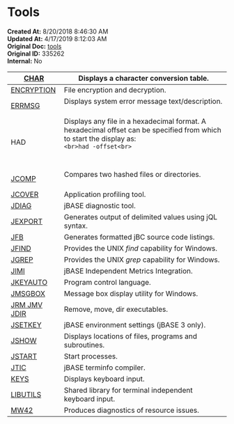 # Tools

**Created At:** 8/20/2018 8:46:30 AM  
**Updated At:** 4/17/2019 8:12:03 AM  
**Original Doc:** [tools](https://docs.jbase.com/48399-tools/tools)  
**Original ID:** 335262  
**Internal:** No  



| [CHAR](./../char)<br> | Displays a character conversion table.<br> |
| --- | --- |
| [ENCRYPTION](./../../jbase-encryption---database-security)<br> | File encryption and decryption.<br> |
| [ERRMSG](./../errmsg)<br> | Displays system error message text/description.<br><br> |
| HAD<br> | Displays any file in a hexadecimal format. A hexadecimal offset can be specified from which to start the display as:<br>```<br>had -offset<br>```<br><br><br> |
| [JCOMP](./../../../files/jcomp)<br> | Compares two hashed files or directories.<br><br> |
| [JCOVER](./../jcover)<br> | Application profiling tool.<br> |
| [JDIAG](./../jdiag)<br> | jBASE diagnostic tool.<br> |
| [JEXPORT](./../jexport)<br> | Generates output of delimited values using jQL syntax.<br> |
| [JFB](./../jfb)<br> | Generates formatted jBC source code listings.<br> |
| [JFIND](./../../jfind)<br> | Provides the UNIX *find* capability for Windows.<br> |
| [JGREP](jgreb)<br> | Provides the UNIX *grep* capability for Windows.<br> |
| [JIMI](./../jbase-independent-metrics-integration-%28jimi%29)<br> | jBASE Independent Metrics Integration.<br> |
| [JKEYAUTO](./../jkeyauto/jkeyauto)<br> | Program control language.<br> |
| [JMSGBOX](jmsgbox)<br> | Message box display utility for Windows.<br> |
| [JRM JMV JDIR](./../jrm-jmv-jdir)<br> | Remove, move, dir executables.<br> |
| [JSETKEY](./../jsetkey-%28jbase-3-only%29)<br> | jBASE environment settings (jBASE 3 only).<br> |
| [JSHOW](./../jshow)<br> | Displays locations of files, programs and subroutines.<br> |
| [JSTART](./../../background--processing/jstart)<br> | Start processes.<br> |
| [JTIC](./../jtic)<br> | jBASE terminfo compiler.<br> |
| [KEYS](./../keys-&-jkeys)<br> | Displays keyboard input.<br> |
| [LIBUTILS](./../libutils)<br> | Shared library for terminal independent keyboard input.<br> |
| [MW42](./../mw42)<br> | Produces diagnostics of resource issues.<br> |

